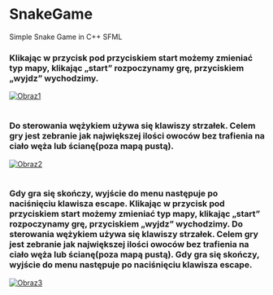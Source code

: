 # SnakeGame
Simple Snake Game in C++ SFML
<h3>Klikając w przycisk pod przyciskiem start możemy zmieniać typ mapy, klikając „start” rozpoczynamy grę, przyciskiem „wyjdz” wychodzimy.  </h3>
<a href="https://postimages.org/" target="_blank"><img src="https://i.postimg.cc/zGwDT32W/Obraz1.png" alt="Obraz1"/></a><br/><br/>
<h3>Do sterowania wężykiem używa się klawiszy strzałek. Celem gry jest zebranie jak największej ilości owoców bez trafienia na ciało węża lub ścianę(poza mapą pustą).</h3>
<a href="https://postimages.org/" target="_blank"><img src="https://i.postimg.cc/bvzyg845/Obraz2.png" alt="Obraz2"/></a><br/><br/>
<h3>Gdy gra się skończy, wyjście do menu następuje po naciśnięciu klawisza escape. Klikając w przycisk pod przyciskiem start możemy zmieniać typ mapy, klikając „start” rozpoczynamy grę, przyciskiem „wyjdz” wychodzimy. Do sterowania wężykiem używa się klawiszy strzałek. Celem gry jest zebranie jak największej ilości owoców bez trafienia na ciało węża lub ścianę(poza mapą pustą). Gdy gra się skończy, wyjście do menu następuje po naciśnięciu klawisza escape.</h3> 
<a href="https://postimages.org/" target="_blank"><img src="https://i.postimg.cc/CKmF6Xgx/Obraz3.png" alt="Obraz3"/></a><br/><br/>
